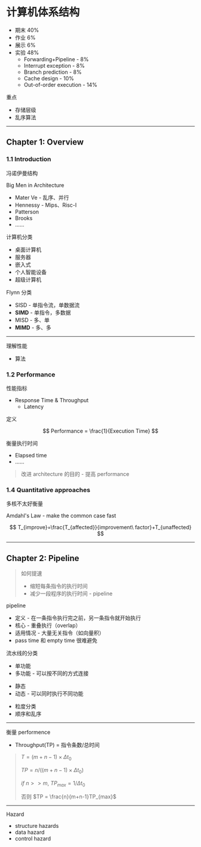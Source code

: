 # 计算机体系结构

* 期末 40%
* 作业 6%
* 展示 6%
* 实验 48%
    * Forwarding+Pipeline - 8%
    * Interrupt exception - 8%
    * Branch prediction - 8%
    * Cache design - 10%
    * Out-of-order execution - 14%


重点

* 存储层级
* 乱序算法

-----

## Chapter 1: Overview

### 1.1 Introduction

冯诺伊曼结构

<!-- 这里有张图 -->


Big Men in Architecture

* Mater Ve - 乱序、并行
* Hennessy - Mips、Risc-I
* Patterson
* Brooks
* ……


计算机分类

* 桌面计算机
* 服务器
* 嵌入式
* 个人智能设备
* 超级计算机


Flynn 分类

* SISD - 单指令流，单数据流
* **SIMD** - 单指令，多数据
* MISD - 多、单
* **MIMD** - 多、多


-----------

理解性能

* 算法


### 1.2 Performance

性能指标

* Response Time & Throughput
    * Latency



定义 

$$
Performance = \frac{1}{Execution Time}
$$


衡量执行时间

* Elapsed time
* ……


> 改进 architecture 的目的 - 提高 performance


<!-- 好困啊，为什么会这样 -->


### 1.4 Quantitative approaches

多核不太好衡量


Amdahl's Law - make the common case fast

$$
T_{improve}=\frac{T_{affected}}{improvement\ factor}+T_{unaffected}
$$

---------

## Chapter 2: Pipeline

> 如何提速
>
> * 缩短每条指令的执行时间
> * 减少一段程序的执行时间 - pipeline

pipeline

* 定义 - 在一条指令执行完之前，另一条指令就开始执行
* 核心 - 重叠执行（overlap）
* 适用情况 - 大量无关指令（如向量积）
* pass time 和 empty time 很难避免



流水线的分类

* 单功能
* 多功能 - 可以按不同的方式连接

<!-- 图说明 -->

* 静态
* 动态 - 可以同时执行不同功能

<!-- 图 -->

* 粒度分类
* 顺序和乱序


---------

衡量 performence

* Throughput(TP) = 指令条数/总时间


> $T = (m+n-1)\times \Delta t_0$
>
> $TP = n/((m+n-1)\times \Delta t_0)$
>
> $if\ n>>m,\ TP_{max} = 1/\Delta t_0$
>
> 否则 $TP = \frac{n}{m+n-1}TP_{max}$

<!-- 几个图片例子 -->

--------------

Hazard

* structure hazards
* data hazard
* control hazard

